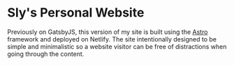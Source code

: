 # Sly's Personal Website

Previously on GatsbyJS, this version of my site is built using the [Astro](https://astro.build/) framework and deployed on Netlify. The site intentionally designed to be simple and minimalistic so a website visitor can be free of distractions when going through the content.